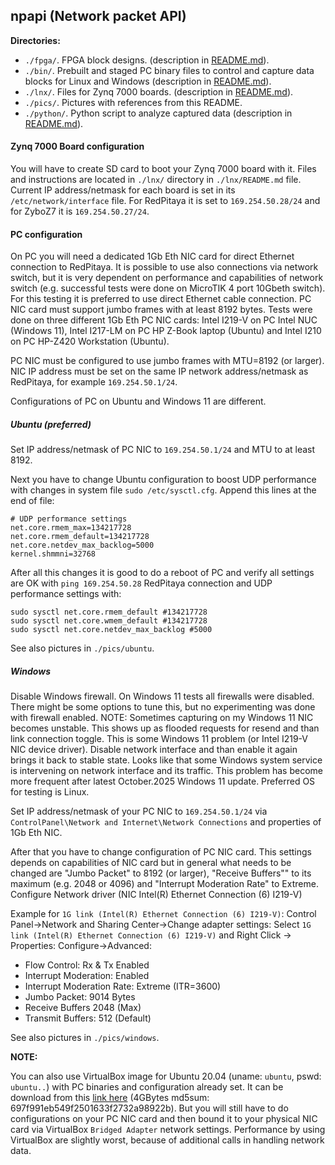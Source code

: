 ## npapi (Network packet API)

**Directories:**

- `./fpga/`. FPGA block designs. (description in [README.md](./fpga/README.md)).
- `./bin/`. Prebuilt and staged PC binary files to control and capture data blocks for Linux and Windows (description in [README.md](./bin/README.md)).
- `./lnx/`. Files for Zynq 7000 boards. (description in [README.md](./lnx/README.md)).
- `./pics/`. Pictures with references from this README.
- `./python/`. Python script to analyze captured data (description in [README.md](./python/README.md)).

#### Zynq 7000 Board configuration

You will have to create SD card to boot your Zynq 7000 board with it. Files and instructions are located in `./lnx/` directory in `./lnx/README.md` file. 
Current IP address/netmask for each board is set in its `/etc/network/interface` file. For RedPitaya it is set to `169.254.50.28/24` and for ZyboZ7 it is `169.254.50.27/24`. 

#### PC configuration

On PC you will need a dedicated 1Gb Eth NIC card for direct Ethernet connection to RedPitaya. It is possible to use also connections via network switch, but it is very dependent on performance and capabilities of network switch (e.g. successful tests were done on MicroTIK 4 port 10Gbeth switch). For this testing it is preferred to use direct Ethernet cable connection. PC NIC card must support jumbo frames with at least 8192 bytes. Tests were done on three different 1Gb Eth PC NIC cards: Intel I219-V on PC Intel NUC (Windows 11), Intel I217-LM on PC HP Z-Book laptop (Ubuntu) and Intel I210 on PC HP-Z420 Workstation (Ubuntu).

PC NIC must be configured to use jumbo frames with MTU=8192 (or larger). NIC IP address must be set on the same IP network address/netmask as RedPitaya, for example `169.254.50.1/24`.

Configurations of PC on Ubuntu and Windows 11 are different.

##### Ubuntu (preferred)

Set IP address/netmask of PC NIC to `169.254.50.1/24` and MTU to at least 8192.

Next you have to change Ubuntu configuration to boost UDP performance with changes in system file `sudo /etc/sysctl.cfg`. Append this lines at the end of file:

```
# UDP performance settings
net.core.rmem_max=134217728
net.core.rmem_default=134217728
net.core.netdev_max_backlog=5000
kernel.shmmni=32768
```

After all this changes it is good to do a reboot of PC and verify all settings are OK with `ping 169.254.50.28` RedPitaya connection and UDP performance settings with:

```
sudo sysctl net.core.rmem_default #134217728
sudo sysctl net.core.wmem_default #134217728
sudo sysctl net.core.netdev_max_backlog #5000
```

See also pictures in `./pics/ubuntu`.

##### Windows

Disable Windows firewall. On Windows 11 tests all firewalls were disabled. There might be some options to tune this, but no experimenting was done with firewall enabled.
NOTE:
Sometimes capturing on my Windows 11 NIC becomes unstable. This shows up as flooded requests for resend and than link connection toggle. This is some Windows 11 problem (or Intel I219-V NIC device driver). Disable network interface and than enable it again brings it back to stable state. Looks like that some Windows system service is intervening on network interface and its traffic. This problem has become more frequent after latest October.2025 Windows 11 update.
Preferred OS for testing is Linux.

Set IP address/netmask of your PC NIC to `169.254.50.1/24` via `ControlPanel\Network and Internet\Network Connections` and properties of 1Gb Eth NIC.

After that you have to change configuration of PC NIC card. This settings depends on capabilities of NIC card but in general what needs to be changed are "Jumbo Packet" to 8192 (or larger), "Receive Buffers"" to its maximum (e.g. 2048 or 4096) and "Interrupt Moderation Rate" to Extreme.
Configure Network driver (NIC Intel(R) Ethernet Connection (6) I219-V)

Example for `1G link (Intel(R) Ethernet Connection (6) I219-V)`:
Control Panel->Network and Sharing Center->Change adapter settings:
Select `1G link (Intel(R) Ethernet Connection (6) I219-V)` and Right Click -> Properties:
Configure->Advanced:

- Flow Control: Rx & Tx Enabled
- Interrupt Moderation: Enabled
- Interrupt Moderation Rate: Extreme (ITR=3600)
- Jumbo Packet: 9014 Bytes
- Receive Buffers 2048 (Max)
- Transmit Buffers: 512 (Default)

See also pictures in `./pics/windows`.

**NOTE:**

You can also use VirtualBox image for Ubuntu 20.04 (uname: `ubuntu`, pswd: `ubuntu..`) with PC binaries and configuration already set. It can be download from this [link here](https://drive.proton.me/urls/RHEGATVK74#BkoI85NGY7KS) (4GBytes md5sum: 697f991eb549f2501633f2732a98922b).
But you will still have to do configurations on your PC NIC card and then bound it to your physical NIC card via VirtualBox `Bridged Adapter` network settings.
Performance by using VirtualBox are slightly worst, because of additional calls in handling network data.
